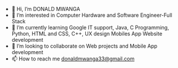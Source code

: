 - 👋 Hi, I’m DONALD MWANGA
- 👀 I’m interested in Computer Hardware and Software Engineer-Full Stack
- 🌱 I’m currently learning Google IT support, Java, C Programming, Python, HTML and CSS, C++, UX design Mobiles App Website development
- 💞️ I’m looking to collaborate on Web projects and Mobile App development
- 📫 How to reach me donaldmwanga33@gmail.com

<!---
Donnto/Donnto is a ✨ special ✨ repository because its `README.md` (this file) appears on your GitHub profile.
You can click the Preview link to take a look at your changes.
--->
